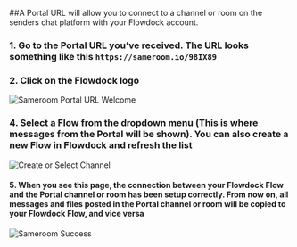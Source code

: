 ##A Portal URL will allow you to connect to a channel or room on the senders chat platform with your Flowdock account. 

### 1. Go to the Portal URL you’ve received. The URL looks something like this `https://sameroom.io/98IX89`

### 2. Click on the Flowdock logo
![Sameroom Portal URL Welcome](https://in.kato.im/1b4c569d839d32d882f88b743ac58f4242ae30bc4aef0dec9f0a914a26e93f34/Sameroom-Select-Platform-_0002_Flowdock.png)

### 4. Select a Flow from the dropdown menu (This is where messages from the Portal will be shown). You can also create a new Flow in Flowdock and refresh the list
![Create or Select Channel](https://in.kato.im/f3e2a5d2c14da062602e45bc1cf2b495b672087398f28d09162ded75ff6a848b/Sameroom%20Join%20Portal%20Select%20Room%20ALL.png)

#### 5. When you see this page, the connection between your Flowdock Flow and the Portal channel or room has been setup correctly. From now on, all messages and files posted in the Portal channel or room will be copied to your Flowdock Flow, and vice versa
![Sameroom Success](https://in.kato.im/bc1ac42c1d1d5632a436e92b5b3603422261f99a64c602007a895ecd38973336/Sameroom%20Join%20Portal%20Success%20copy.png)
